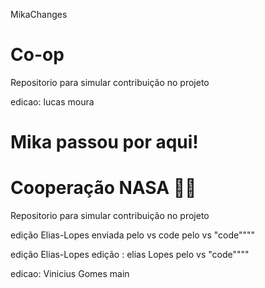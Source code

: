 MikaChanges
# Co-op

Repositorio para simular contribuição no projeto

edicao: lucas moura

# Mika passou por aqui!

# Cooperação NASA 🚀🚀
Repositorio para simular contribuição no projeto



edição Elias-Lopes enviada pelo vs code 
 pelo vs "code""""


edição Elias-Lopes
edição : elias Lopes pelo vs "code""""


edicao: Vinicius Gomes
main